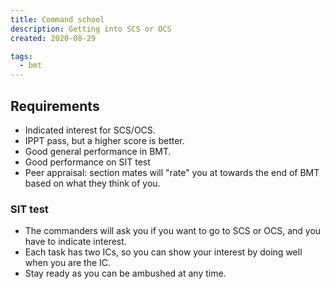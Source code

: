 ```yaml
---
title: Command school
description: Getting into SCS or OCS
created: 2020-08-29

tags:
  - bmt
---
```


## Requirements
- Indicated interest for SCS/OCS.
- IPPT pass, but a higher score is better.
- Good general performance in BMT. 
- Good performance on SIT test
- Peer appraisal: section mates will "rate" you at towards the end of BMT based on what they think of you.

### SIT test
- The commanders will ask you if you want to go to SCS or OCS, and you have to indicate interest.
- Each task has two ICs, so you can show your interest by doing well when you are the IC.
- Stay ready as you can be ambushed at any time.